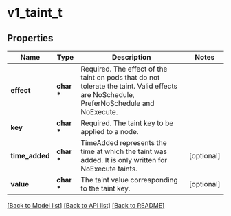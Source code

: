 # v1_taint_t

## Properties
Name | Type | Description | Notes
------------ | ------------- | ------------- | -------------
**effect** | **char \*** | Required. The effect of the taint on pods that do not tolerate the taint. Valid effects are NoSchedule, PreferNoSchedule and NoExecute.   | 
**key** | **char \*** | Required. The taint key to be applied to a node. | 
**time_added** | **char \*** | TimeAdded represents the time at which the taint was added. It is only written for NoExecute taints. | [optional] 
**value** | **char \*** | The taint value corresponding to the taint key. | [optional] 

[[Back to Model list]](../README.md#documentation-for-models) [[Back to API list]](../README.md#documentation-for-api-endpoints) [[Back to README]](../README.md)


